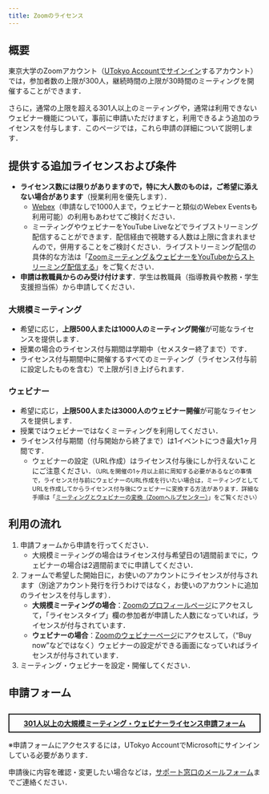 ```yaml
---
title: Zoomのライセンス
---
```


## 概要

東京大学のZoomアカウント（[UTokyo Accountでサインイン](zoom_signin)するアカウント）では，参加者数の上限が300人，継続時間の上限が30時間のミーティングを開催することができます．

さらに，通常の上限を超える301人以上のミーティングや，通常は利用できないウェビナー機能について，事前に申請いただけますと，利用できるよう追加のライセンスを付与します．このページでは，これら申請の詳細について説明します．

## 提供する追加ライセンスおよび条件

- **ライセンス数には限りがありますので，特に大人数のものは，ご希望に添えない場合があります**（授業利用を優先します）．
    - [Webex](/webex/)（申請なしで1000人まで，ウェビナーと類似のWebex Eventsも利用可能）の利用もあわせてご検討ください．
    - ミーティングやウェビナーをYouTube Liveなどでライブストリーミング配信することができます．配信経由で視聴する人数は上限に含まれませんので，併用することをご検討ください．ライブストリーミング配信の具体的な方法は「[Zoomミーティング＆ウェビナーをYouTubeからストリーミング配信する](https://www.sodan.ecc.u-tokyo.ac.jp/hack/livestreaming-zoom-on-youtube-only-for-utokyo-members/)」をご覧ください．
- **申請は教職員からのみ受け付けます**．学生は教職員（指導教員や教務・学生支援担当係）から申請してください．

### 大規模ミーティング

- 希望に応じ，**上限500人または1000人のミーティング開催**が可能なライセンスを提供します．
- 授業の場合のライセンス付与期間は学期中（セメスター終了まで）です．
- ライセンス付与期間中に開催するすべてのミーティング（ライセンス付与前に設定したものを含む）で上限が引き上げられます．

### ウェビナー

- 希望に応じ，**上限500人または3000人のウェビナー開催**が可能なライセンスを提供します．
- 授業ではウェビナーではなくミーティングを利用してください．
- ライセンス付与期間（付与開始から終了まで）は1イベントにつき最大1ヶ月間です．
    - ウェビナーの設定（URL作成）はライセンス付与後にしか行えないことにご注意ください．<small>（URLを開催の1ヶ月以上前に周知する必要があるなどの事情で，ライセンス付与前にウェビナーのURL作成を行いたい場合は，ミーティングとしてURLを作成してからライセンス付与後にウェビナーに変換する方法があります．詳細な手順は「[ミーティングとウェビナーの変換（Zoomヘルプセンター）](https://support.zoom.us/hc/ja/articles/360042761551)」をご覧ください）</small>

## 利用の流れ

1. 申請フォームから申請を行ってください．
    - 大規模ミーティングの場合はライセンス付与希望日の1週間前までに，ウェビナーの場合は2週間前までに申請してください．
1. フォームで希望した開始日に，お使いのアカウントにライセンスが付与されます（別途アカウント発行を行うわけではなく，お使いのアカウントに追加のライセンスを付与します）．
    - **大規模ミーティングの場合**：[Zoomのプロフィールページ](https://u-tokyo-ac-jp.zoom.us/profile)にアクセスして，「ライセンスタイプ」欄の参加者が申請した人数になっていれば，ライセンスが付与されています．
    - **ウェビナーの場合**：[Zoomのウェビナーページ](https://u-tokyo-ac-jp.zoom.us/webinar/)にアクセスして，（“Buy now”などではなく）ウェビナーの設定ができる画面になっていればライセンスが付与されています．
1. ミーティング・ウェビナーを設定・開催してください．

## 申請フォーム

<div style="border: 2px solid currentcolor; margin: 2em 0 1em; padding: 0.5em; font-weight: bold; text-align: center;">
<a href="https://forms.office.com/Pages/ResponsePage.aspx?id=T6978HAr10eaAgh1yvlMhAOryJfPzL1FjzXqqqmbJCVUNFdHNUlYR1ZFNkdSUTRGVVBPWVc3NlRYTC4u">301人以上の大規模ミーティング・ウェビナーライセンス申請フォーム</a>
</div>

※申請フォームにアクセスするには，UTokyo AccountでMicrosoftにサインインしている必要があります．

申請後に内容を確認・変更したい場合などは，[サポート窓口のメールフォーム](/supports/#email-form)までご連絡ください．

